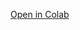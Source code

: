 [Open in Colab](https://colab.research.google.com/github/devluz2023/regressao-linear/blob/main/Regress%C3%B6o%20Linear.ipynb)
